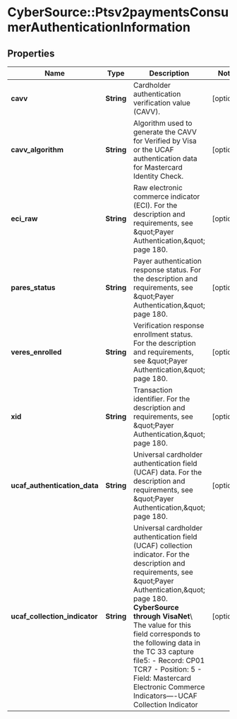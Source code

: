 # CyberSource::Ptsv2paymentsConsumerAuthenticationInformation

## Properties
Name | Type | Description | Notes
------------ | ------------- | ------------- | -------------
**cavv** | **String** | Cardholder authentication verification value (CAVV). | [optional] 
**cavv_algorithm** | **String** | Algorithm used to generate the CAVV for Verified by Visa or the UCAF authentication data for Mastercard Identity Check.  | [optional] 
**eci_raw** | **String** | Raw electronic commerce indicator (ECI). For the description and requirements, see \&quot;Payer Authentication,\&quot; page 180. | [optional] 
**pares_status** | **String** | Payer authentication response status. For the description and requirements, see \&quot;Payer Authentication,\&quot; page 180.  | [optional] 
**veres_enrolled** | **String** | Verification response enrollment status. For the description and requirements, see \&quot;Payer Authentication,\&quot; page 180. | [optional] 
**xid** | **String** | Transaction identifier. For the description and requirements, see \&quot;Payer Authentication,\&quot; page 180. | [optional] 
**ucaf_authentication_data** | **String** | Universal cardholder authentication field (UCAF) data.  For the description and requirements, see \&quot;Payer Authentication,\&quot; page 180.  | [optional] 
**ucaf_collection_indicator** | **String** | Universal cardholder authentication field (UCAF) collection indicator.  For the description and requirements, see \&quot;Payer Authentication,\&quot; page 180.  **CyberSource through VisaNet**\\ The value for this field corresponds to the following data in the TC 33 capture file5: - Record: CP01 TCR7 - Position: 5 - Field: Mastercard Electronic Commerce Indicators—-UCAF Collection Indicator  | [optional] 



